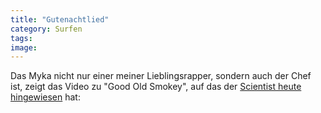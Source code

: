 ```yaml
---
title: "Gutenachtlied"
category: Surfen
tags: 
image: 
---
```


Das Myka nicht nur einer meiner Lieblingsrapper, sondern auch der Chef ist, zeigt das Video zu "Good Old Smokey", auf das der [Scientist heute hingewiesen](http://www.the-groundzero.com/2008/09/28/factor-ft-myka-9-good-old-smokey-my-kanine/) hat:  
  
